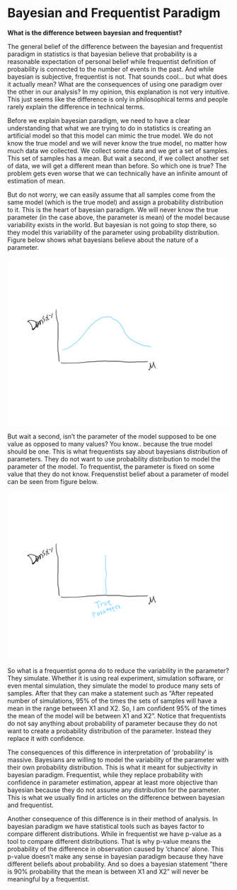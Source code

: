 # Bayesian and Frequentist Paradigm

**What is the difference between bayesian and frequentist?**

The general belief of the difference between the bayesian and frequentist paradigm in statistics is that bayesian believe that probability is a reasonable expectation of personal belief while frequentist definition of probability is connected to the number of events in the past. And while bayesian is subjective, frequentist is not. That sounds cool… but what does it actually mean? What are the consequences of using one paradigm over the other in our analysis? In my opinion, this explanation is not very intuitive. This just seems like the difference is only in philosophical terms and people rarely explain the difference in technical terms.

Before we explain bayesian paradigm, we need to have a clear understanding that what we are trying to do in statistics is creating an artificial model so that this model can mimic the true model. We do not know the true model and we will never know the true model, no matter how much data we collected. We collect some data and we get a set of samples. This set of samples has a mean. But wait a second, if we collect another set of data, we will get a different mean than before. So which one is true? The problem gets even worse that we can technically have an infinite amount of estimation of mean.

But do not worry, we can easily assume that all samples come from the same model (which is the true model) and assign a probability distribution to it. This is the heart of bayesian paradigm. We will never know the true parameter (in the case above, the parameter is mean) of the model because variability exists in the world. But bayesian is not going to stop there, so they model this variability of the parameter using probability distribution. Figure below shows what bayesians believe about the nature of a parameter.

![image](_assets/image1.png "Bayesian Parameter")

But wait a second, isn’t the parameter of the model supposed to be one value as opposed to many values? You know.. because the true model should be one. This is what frequentists say about bayesians distribution of parameters. They do not want to use probability distribution to model the parameter of the model. To frequentist, the parameter is fixed on some value that they do not know. Frequenstist belief about a parameter of model can be seen from figure below.

![image](_assets/image2.png "Frequentist Parameter")

So what is a frequentist gonna do to reduce the variability in the parameter? They simulate. Whether it is using real experiment, simulation software, or even mental simulation, they simulate the model to produce many sets of samples. After that they can make a statement such as “After repeated number of simulations, 95% of the times the sets of samples will have a mean in the range between X1 and X2. So, I am confident 95% of the times the mean of the model will be between X1 and X2”. Notice that frequentists do not say anything about probability of parameter because they do not want to create a probability distribution of the parameter. Instead they replace it with confidence.

The consequences of this difference in interpretation of ‘probability’ is massive. Bayesians are willing to model the variability of the parameter with their own probability distribution. This is what it meant for subjectivity in bayesian paradigm. Frequentist, while they replace probability with confidence in parameter estimation, appear at least more objective than bayesian because they do not assume any distribution for the parameter. This is what we usually find in articles on the difference between bayesian and frequentist.

Another consequence of this difference is in their method of analysis. In bayesian paradigm we have statistical tools such as bayes factor to compare different distributions. While in frequentist we have p-value as a tool to compare different distributions. That is why p-value means the probability of the difference in observation caused by ‘chance’ alone. This p-value doesn’t make any sense in bayesian paradigm because they have different beliefs about probability. And so does a bayesian statement “there is 90% probability that the mean is between X1 and X2” will never be meaningful by a frequentist.